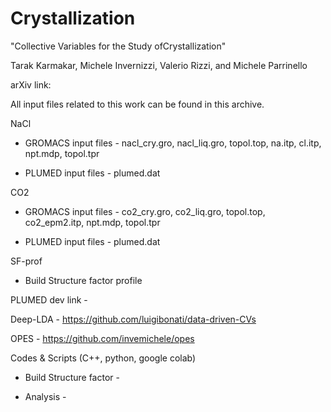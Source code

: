 # Crystallization

"Collective Variables for the Study ofCrystallization"

Tarak Karmakar, Michele Invernizzi, Valerio Rizzi, and Michele Parrinello

arXiv link: 

All input files related to this work can be found in this archive. 


NaCl 

  - GROMACS input files - nacl_cry.gro, nacl_liq.gro, topol.top, na.itp, cl.itp, npt.mdp, topol.tpr
          
  - PLUMED input files - plumed.dat


CO2

  - GROMACS input files - co2_cry.gro, co2_liq.gro, topol.top, co2_epm2.itp, npt.mdp, topol.tpr
      
  - PLUMED input files - plumed.dat
  
  
SF-prof


  - Build Structure factor profile


  
  
PLUMED dev link - 

Deep-LDA - https://github.com/luigibonati/data-driven-CVs

OPES - https://github.com/invemichele/opes

Codes & Scripts (C++, python, google colab)

   - Build Structure factor -  
   
   - Analysis - 
